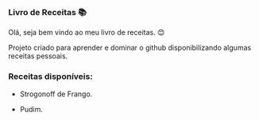 ### Livro de Receitas 📚

Olá, seja bem vindo ao meu livro de receitas. 😊

Projeto criado para aprender e dominar o github disponibilizando algumas receitas pessoais. 

### Receitas disponíveis:

- Strogonoff de Frango. 

- Pudim.

  
